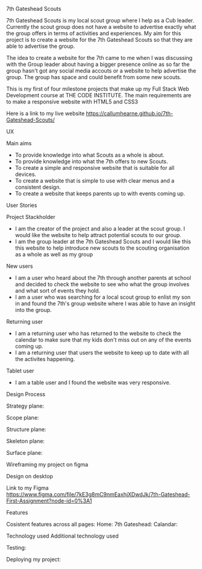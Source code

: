 7th Gateshead Scouts

7th Gateshead Scouts is my local scout group where I help as a Cub leader. Currently the scout group does not have a website to advertise exactly what the group offers in terms of activities and experiences. My aim for this project is to create a website for the 7th Gateshead Scouts so that they are able to advertise the group.

The idea to create a website for the 7th came to me when I was discussing with the Group leader about having a bigger presence online as so far the group hasn't got any social media accouts or a website to help advertise the group. The group has space and could benefit from some new scouts.

This is my first of four milestone projects that make up my Full Stack Web Development course at THE CODE INSTITUTE. The main requirements are to make a responsive website with HTML5 and CSS3

Here is a link to my live website  https://callumhearne.github.io/7th-Gateshead-Scouts/

UX

Main aims

- To provide knowledge into what Scouts as a whole is about.
- To provide knowledge into what the 7th offers to new Scouts.
- To create a simple and responsive website that is suitable for all devices.
- To create a website that is simple to use with clear menus and a consistent design.
- To create a website that keeps parents up to with events coming up.

User Stories

Project Stackholder

- I am the creator of the project and also a leader at the scout group. I would like the website to help attract potential scouts to our group.
- I am the group leader at the 7th Gateshead Scouts and I would like this this website to help introduce new scouts to the scouting organisation as a whole as well as my group

New users

- I am a user who heard about the 7th through another parents at school and decided to check the website to see who what the group involves and what sort of events they hold.
- I am a user who was searching for a local scout group to enlist my son in and found the 7th's group website where I was able to have an insight into the group.

Returning user

- I am a returning user who has returned to the website to check the calendar to make sure that my kids don't miss out on any of the events coming up.
- I am a returning user that users the website to keep up to date with all the activites happening.

Tablet user

- I am a table user and I found the website was very responsive.

Design Process

Strategy plane:

Scope plane:

Structure plane:

Skeleton plane:

Surface plane:

Wireframing my project on figma

Design on desktop



Link to my Figma
https://www.figma.com/file/7kE3g8mC9nmEaxhjXDwdJk/7th-Gateshead-First-Assignment?node-id=0%3A1

Features

Cosistent features across all pages:
Home:
7th Gateshead:
Calandar:

Technology used
Additional technology used

Testing:

Deploying my project:


